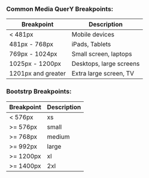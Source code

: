 ### Common Media QuerY Breakpoints:

| Breakpoint         | Description             |
| ------------------ | ----------------------- |
| < 481px            | Mobile devices          |
| 481px - 768px      | iPads, Tablets          |
| 769px - 1024px     | Small screen, laptops   |
| 1025px - 1200px    | Desktops, large screens |
| 1201px and greater | Extra large screen, TV  |

### Bootstrp Breakpoints:

| Breakpoint | Description |
| ---------- | ----------- |
| < 576px    | xs          |
| >= 576px   | small       |
| >= 768px   | medium      |
| >= 992px   | large       |
| >= 1200px  | xl          |
| >= 1400px  | 2xl         |
